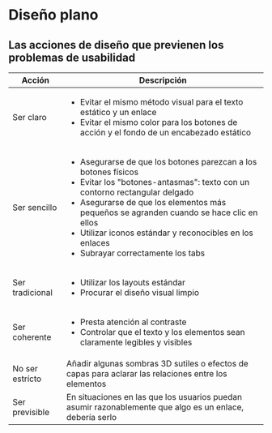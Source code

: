 # Diseño plano
## Las acciones de diseño que previenen los problemas de usabilidad

**Acción** | **Descripción**
--- | --- 
Ser claro | <ul><li>Evitar el mismo método visual para el texto estático y un enlace </li><li>Evitar el mismo color para los botones de acción y el fondo de un encabezado estático</li></ul>
Ser sencillo| <ul><li>Asegurarse de que los botones parezcan a los botones físicos</li><li>Evitar los "botones-antasmas": texto con un contorno rectangular delgado</li><li>Asegurarse de que los elementos más pequeños se agranden cuando se hace clic en ellos</li><li>Utilizar iconos estándar y reconocibles en los enlaces</li><li>Subrayar correctamente los tabs</li></ul>
Ser tradicional | <ul><li>Utilizar los layouts estándar</li><li>Procurar el diseño visual limpio</li></ul>
Ser coherente | <ul><li>Presta atención al contraste</li><li>Controlar que el texto y los elementos sean claramente legibles y visibles</li></ul>
No ser estrícto | Añadir algunas sombras 3D sutiles o efectos de capas para aclarar las relaciones entre los elementos
Ser previsible | En situaciones en las que los usuarios puedan asumir razonablemente que algo es un enlace, debería serlo